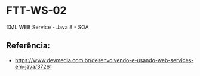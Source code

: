 # FTT-WS-02
XML WEB Service - Java 8 - SOA

## Referência:

- https://www.devmedia.com.br/desenvolvendo-e-usando-web-services-em-java/37261
